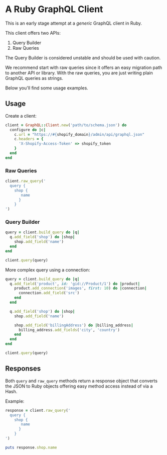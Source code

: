 # A Ruby GraphQL Client

This is an early stage attempt at a *generic* GraphQL client in Ruby.

This client offers two APIs:

1. Query Builder
2. Raw Queries

The Query Builder is considered unstable and should be used with caution.

We recommend start with raw queries since it offers an easy migration path to another API or library. With the raw queries, you are just writing plain GraphQL queries as strings.

Below you'll find some usage examples.

## Usage

Create a client:

```ruby
client = GraphQL::Client.new('path/to/schema.json') do
  configure do |c|
    c.url = "https://#{shopify_domain}/admin/api/graphql.json"
    c.headers = {
      'X-Shopify-Access-Token' => shopify_token
    }
  end
end
```

### Raw Queries

```ruby
client.raw_query('
  query {
    shop {
       name
      }
    }
')
```

### Query Builder

```ruby
query = client.build_query do |q|
  q.add_field('shop') do |shop|
    shop.add_field('name')
  end
end

client.query(query)
```

More complex query using a connection:

```ruby
query = client.build_query do |q|
  q.add_field('product', id: 'gid://Product/1') do |product|
    product.add_connection('images', first: 10) do |connection|
      connection.add_field('src')
    end
  end

  q.add_field('shop') do |shop|
    shop.add_field('name')

    shop.add_field('billingAddress') do |billing_address|
      billing_address.add_fields('city', 'country')
    end
  end
end

client.query(query)
```

## Responses

Both `query` and `raw_query` methods return a response object that converts the JSON to Ruby objects offering easy method access instead of via a Hash.

Example:

```ruby
response = client.raw_query('
  query {
    shop {
       name
      }
    }
')

puts response.shop.name
```
